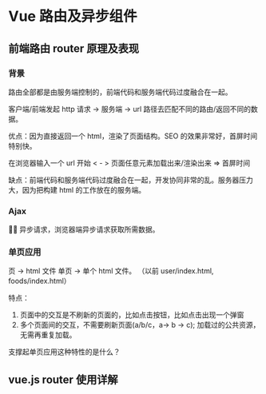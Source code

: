 # Vue 路由及异步组件

## 前端路由 router 原理及表现

### 背景

路由全部都是由服务端控制的，前端代码和服务端代码过度融合在一起。

客户端/前端发起 http 请求 -> 服务端 -> url 路径去匹配不同的路由/返回不同的数据。

优点：因为直接返回一个 html，渲染了页面结构。SEO 的效果非常好，首屏时间特别快。

在浏览器输入一个 url 开始 < - > 页面任意元素加载出来/渲染出来 => 首屏时间

缺点：前端代码和服务端代码过度融合在一起，开发协同非常的乱。服务器压力大，因为把构建 html 的工作放在的服务端。

### Ajax

 异步请求，浏览器端异步请求获取所需数据。

### 单页应用

页 -> html 文件
单页 -> 单个 html 文件。 （以前 user/index.html, foods/index.html）

特点：

1. 页面中的交互是不刷新的页面的，比如点击按钮，比如点击出现一个弹窗
2. 多个页面间的交互，不需要刷新页面(a/b/c，a-> b -> c); 加载过的公共资源，无需再重复加载。

支撑起单页应用这种特性的是什么？

## vue.js router 使用详解
